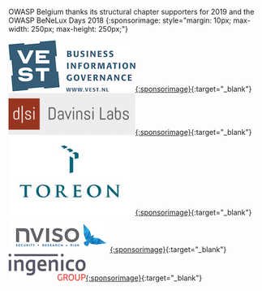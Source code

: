 OWASP Belgium thanks its structural chapter supporters for 2019 and the OWASP BeNeLux Days 2018
{:sponsorimage: style="margin: 10px; max-width: 250px; max-height: 250px;"}

[![Vest](/assets/images/sponsors/vest.jpg){:sponsorimage}](http://www.vest.nl/){:target="_blank"}
[![Davisnsi Labs](/assets/images/sponsors/davinsi-labs.png){:sponsorimage}](https://www.davinsilabs.com/){:target="_blank"}
[![Toreon](/assets/images/sponsors/toreon.jpg){:sponsorimage}](https://www.toreon.com/){:target="_blank"}
[![NVISO](/assets/images/sponsors/nviso.png){:sponsorimage}](http://www.nviso.be/){:target="_blank"}
[![ingenico group](/assets/images/sponsors/ingenico-group.png){:sponsorimage}](https://ingenico.be/){:target="_blank"}